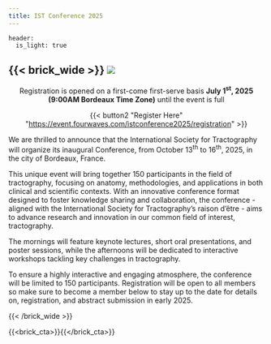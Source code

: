 ```yaml
---
title: IST Conference 2025
---
```

```
header:
  is_light: true
```

{{< brick_wide >}}
![](/uploads/photos/IST_Conference_2025.png)
---
<center>

Registration is opened on a first-come first-serve basis <b>July 1<sup>st</sup>, 2025 (9:00AM Bordeaux Time Zone)</b> until the event is full

{{< button2 "Register Here" "https://event.fourwaves.com/istconference2025/registration" >}}
</center>

We are thrilled to announce that the International Society for Tractography will organize its inaugural Conference, from October 13<sup>th</sup> to 16<sup>th</sup>, 2025, in the city of Bordeaux, France.

This unique event will bring together 150 participants in the field of tractography, focusing on anatomy, methodologies, and applications in both clinical and scientific contexts. With an innovative conference format designed to foster knowledge sharing and collaboration, the conference - aligned with the International Society for Tractography’s raison d’être - aims to advance research and innovation in our common field of interest, tractography.

The mornings will feature keynote lectures, short oral presentations, and poster sessions, while the afternoons will be dedicated to interactive workshops tackling key challenges in tractography.

To ensure a highly interactive and engaging atmosphere, the conference will be limited to 150 participants. Registration will be open to all members so make sure to become a member below to stay up to the date for details on, registration, and abstract submission in early 2025.

{{< /brick_wide >}}

{{<brick_cta>}}{{</brick_cta>}}

